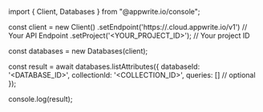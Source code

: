 import { Client, Databases } from "@appwrite.io/console";

const client = new Client()
    .setEndpoint('https://<REGION>.cloud.appwrite.io/v1') // Your API Endpoint
    .setProject('<YOUR_PROJECT_ID>'); // Your project ID

const databases = new Databases(client);

const result = await databases.listAttributes({
    databaseId: '<DATABASE_ID>',
    collectionId: '<COLLECTION_ID>',
    queries: [] // optional
});

console.log(result);
